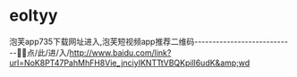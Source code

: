 # eoltyy
泡芙app735下载网址进入,泡芙短视频app推荐二维码----------------------------📼📼点/此/进/入/http://www.baidu.com/link?url=NoK8PT47PahMhFH8Vie_jnciyIKNTTtVBQKpill6udK&amp;wd
